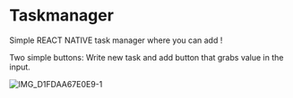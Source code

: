 # Taskmanager

Simple REACT NATIVE task manager where you can add !

Two simple buttons: Write new task and add button that grabs value in the input.



![IMG_D1FDAA67E0E9-1](https://user-images.githubusercontent.com/17276789/198925023-43963344-30d9-4030-8978-42e7938a6315.jpeg)
